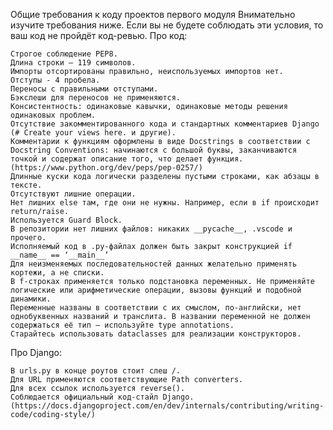 Общие требования к коду проектов первого модуля
Внимательно изучите требования ниже. Если вы не будете соблюдать эти условия, то ваш код не пройдёт код-ревью.
Про код:

    Строгое соблюдение PEP8.
    Длина строки — 119 символов.
    Импорты отсортированы правильно, неиспользуемых импортов нет.
    Отступы - 4 пробела.
    Переносы с правильными отступами.
    Бэкслеши для переносов не применяются.
    Консистентность: одинаковые кавычки, одинаковые методы решения одинаковых проблем.
    Отсутствие закомментированного кода и стандартных комментариев Django (# Create your views here. и другие).
    Комментарии к функциям оформлены в виде Docstrings в соответствии с Docstring Conventions: начинаются с большой буквы, заканчиваются точкой и содержат описание того, что делает функция. (https://www.python.org/dev/peps/pep-0257/)
    Длинные куски кода логически разделены пустыми строками, как абзацы в тексте.
    Отсутствуют лишние операции.
    Нет лишних else там, где они не нужны. Например, если в if происходит return/raise.
    Используется Guard Block.
    В репозитории нет лишних файлов: никаких __pycache__, .vscode и прочего.
    Исполняемый код в .py-файлах должен быть закрыт конструкцией if __name__ == ‘__main__’
    Для неизменяемых последовательностей данных желательно применять кортежи, а не списки.
    В f-строках применяется только подстановка переменных. Не применяйте логические или арифметические операции, вызовы функций и подобной динамики.
    Переменные названы в соответствии с их смыслом, по-английски, нет однобуквенных названий и транслита. В названии переменной не должен содержаться её тип — используйте type annotations.
    Старайтесь использовать dataclasses для реализации конструкторов.

Про Django:

    В urls.py в конце роутов стоит слеш /.
    Для URL применяются соответствующие Path converters.
    Для всех ссылок используется reverse().
    Соблюдается официальный код-стайл Django. (https://docs.djangoproject.com/en/dev/internals/contributing/writing-code/coding-style/)
